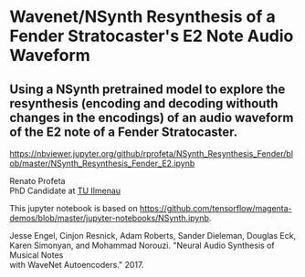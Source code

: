 # Wavenet/NSynth Resynthesis of a Fender Stratocaster's E2 Note Audio Waveform

## Using a NSynth pretrained model to explore the resynthesis (encoding and decoding withouth changes in the encodings) of an audio waveform of the E2 note of a Fender Stratocaster.

https://nbviewer.jupyter.org/github/rprofeta/NSynth_Resynthesis_Fender/blob/master/NSynth_Resynthesis_Fender_E2.ipynb

Renato Profeta<br>
PhD Candidate at [TU Ilmenau](https://www.tu-ilmenau.de/en/applied-media-systems-group/)<br>

This jupyter notebook is based on https://github.com/tensorflow/magenta-demos/blob/master/jupyter-notebooks/NSynth.ipynb.

Jesse Engel, Cinjon Resnick, Adam Roberts, Sander Dieleman, Douglas Eck,<br>
  Karen Simonyan, and Mohammad Norouzi. "Neural Audio Synthesis of Musical Notes<br>
  with WaveNet Autoencoders." 2017.<br>
